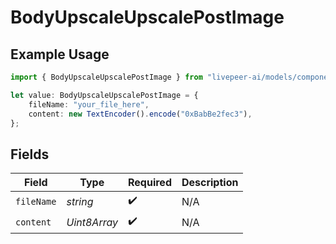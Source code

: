 # BodyUpscaleUpscalePostImage

## Example Usage

```typescript
import { BodyUpscaleUpscalePostImage } from "livepeer-ai/models/components";

let value: BodyUpscaleUpscalePostImage = {
    fileName: "your_file_here",
    content: new TextEncoder().encode("0xBabBe2fec3"),
};
```

## Fields

| Field              | Type               | Required           | Description        |
| ------------------ | ------------------ | ------------------ | ------------------ |
| `fileName`         | *string*           | :heavy_check_mark: | N/A                |
| `content`          | *Uint8Array*       | :heavy_check_mark: | N/A                |